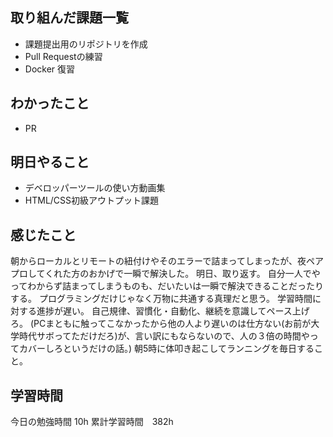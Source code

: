## 取り組んだ課題一覧
- 課題提出用のリポジトリを作成
- Pull Requestの練習
- Docker 復習

## わかったこと
- PR

## 明日やること
- デベロッパーツールの使い方動画集
- HTML/CSS初級アウトプット課題

## 感じたこと
朝からローカルとリモートの紐付けやそのエラーで詰まってしまったが、夜ペアプロしてくれた方のおかげで一瞬で解決した。
明日、取り返す。
自分一人でやってわからず詰まってしまうものも、だいたいは一瞬で解決できることだったりする。
プログラミングだけじゃなく万物に共通する真理だと思う。
学習時間に対する進捗が遅い。
自己規律、習慣化・自動化、継続を意識してペース上げろ。
(PCまともに触ってこなかったから他の人より遅いのは仕方ない(お前が大学時代サボってただけだろ)が、言い訳にもならないので、人の３倍の時間やってカバーしろというだけの話。)
朝5時に体叩き起こしてランニングを毎日すること。


## 学習時間
今日の勉強時間 10h
累計学習時間　382h
